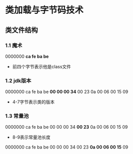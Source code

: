 # 类加载与字节码技术
## 类文件结构
### 1.1 魔术
0000000 **ca fe ba be** 
- 前四个字节表示他是class文件
### 1.2 jdk版本
0000000 ca fe ba be **00 00 00 34** 00 23 0a 00 06 00 15 09
- 4-7字节表示类的版本
### 1.3 常量池
0000000 ca fe ba be 00 00 00 34 **00 23** 0a 00 06 00 15 09
- 8-9表示常量池长度

0000000 ca fe ba be 00 00 00 34 00 23 **0a 00 06 00 15** 09


